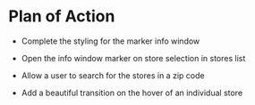 # Plan of Action

- Complete the styling for the marker info window

- Open the info window marker on store selection in stores list

- Allow a user to search for the stores in a zip code

- Add a beautiful transition on the hover of an individual store